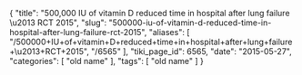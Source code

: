 {
    "title": "500,000 IU of vitamin D reduced time in hospital after lung failure \u2013 RCT 2015",
    "slug": "500000-iu-of-vitamin-d-reduced-time-in-hospital-after-lung-failure-rct-2015",
    "aliases": [
        "/500000+IU+of+vitamin+D+reduced+time+in+hospital+after+lung+failure+\u2013+RCT+2015",
        "/6565"
    ],
    "tiki_page_id": 6565,
    "date": "2015-05-27",
    "categories": [
        "old name"
    ],
    "tags": [
        "old name"
    ]
}